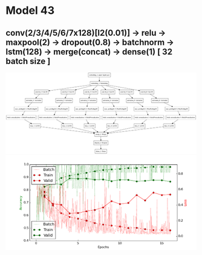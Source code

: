 # Model 43
## conv(2/3/4/5/6/7x128)[l2(0.01)] -> relu -> maxpool(2) -> dropout(0.8) -> batchnorm -> lstm(128) -> merge(concat) -> dense(1)  [ 32 batch size ]
![diagram](https://github.com/ayenter/imdb_mud/blob/master/model_43/m43_diagram.png)
![graph](https://github.com/ayenter/imdb_mud/blob/master/model_43/m43_r1_e16_graph.png)
